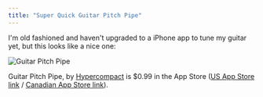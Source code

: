 ```yaml
---
title: "Super Quick Guitar Pitch Pipe"
---
```

<p>I'm old fashioned and haven't upgraded to a iPhone app to tune my guitar yet, but this looks like a nice one:</p>
<p><img src="https://chrisenns.com/wp-content/uploads/2012/07/Guitar-PItch-Pipe.png" alt="Guitar Pitch Pipe" title="Guitar Pitch Pipe" class="aligncenter size-full wp-image-20535" /></p>
<p>Guitar Pitch Pipe, by <a href="http://hypercompact.com/pitchpipe/">Hypercompact</a> is $0.99 in the App Store (<a href="http://click.linksynergy.com/fs-bin/stat?id=6PFrOqNV4B8&offerid=146261&type=3&subid=0&tmpid=1826&RD_PARM1=http%253A%252F%252Fitunes.apple.com%252Fus%252Fapp%252Fguitar-pitch-pipe%252Fid538412440%253Fmt%253D8%2526uo%253D4%2526partnerId%253D30" target="itunes_store">US App Store link</a> / <a href="http://click.linksynergy.com/fs-bin/stat?id=6PFrOqNV4B8&offerid=146261&type=3&subid=0&tmpid=1826&RD_PARM1=http%253A%252F%252Fitunes.apple.com%252Fca%252Fapp%252Fguitar-pitch-pipe%252Fid538412440%253Fmt%253D8%2526uo%253D4%2526partnerId%253D30" target="itunes_store">Canadian App Store link</a>).</p>
